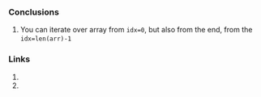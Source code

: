 ### Conclusions 
1. You can iterate over array from `idx=0`, but also from the end, from the 
`idx=len(arr)-1`

### Links
1. 
2. 
